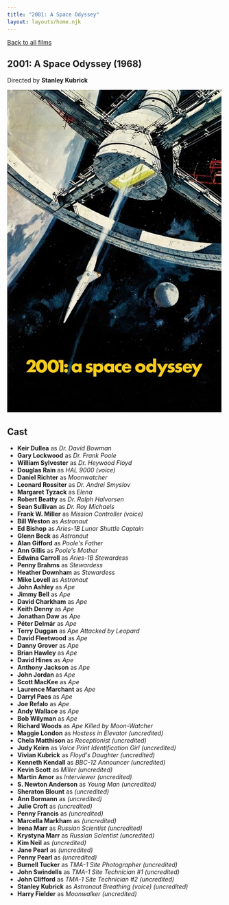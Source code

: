 ```yaml
---
title: "2001: A Space Odyssey"
layout: layouts/home.njk
---
```


<a href="../">Back to all films</a>

<article class="film">
  <h1>2001: A Space Odyssey (1968)</h1>

  <p class="director">
    Directed by <strong>Stanley Kubrick</strong>
  </p>

  <img src="../films/posters/2001-a-space-odyssey.jpg" alt="">

  <h2>
    Cast
  </h2>
  <ul>
    <li><strong>Keir Dullea</strong> as <em>Dr. David Bowman</em></li>
<li><strong>Gary Lockwood</strong> as <em>Dr. Frank Poole</em></li>
<li><strong>William Sylvester</strong> as <em>Dr. Heywood Floyd</em></li>
<li><strong>Douglas Rain</strong> as <em>HAL 9000 (voice)</em></li>
<li><strong>Daniel Richter</strong> as <em>Moonwatcher</em></li>
<li><strong>Leonard Rossiter</strong> as <em>Dr. Andrei Smyslov</em></li>
<li><strong>Margaret Tyzack</strong> as <em>Elena</em></li>
<li><strong>Robert Beatty</strong> as <em>Dr. Ralph Halvorsen</em></li>
<li><strong>Sean Sullivan</strong> as <em>Dr. Roy Michaels</em></li>
<li><strong>Frank W. Miller</strong> as <em>Mission Controller (voice)</em></li>
<li><strong>Bill Weston</strong> as <em>Astronaut</em></li>
<li><strong>Ed Bishop</strong> as <em>Aries-1B Lunar Shuttle Captain</em></li>
<li><strong>Glenn Beck</strong> as <em>Astronaut</em></li>
<li><strong>Alan Gifford</strong> as <em>Poole's Father</em></li>
<li><strong>Ann Gillis</strong> as <em>Poole's Mother</em></li>
<li><strong>Edwina Carroll</strong> as <em>Aries-1B Stewardess</em></li>
<li><strong>Penny Brahms</strong> as <em>Stewardess</em></li>
<li><strong>Heather Downham</strong> as <em>Stewardess</em></li>
<li><strong>Mike Lovell</strong> as <em>Astronaut</em></li>
<li><strong>John Ashley</strong> as <em>Ape</em></li>
<li><strong>Jimmy Bell</strong> as <em>Ape</em></li>
<li><strong>David Charkham</strong> as <em>Ape</em></li>
<li><strong>Keith Denny</strong> as <em>Ape</em></li>
<li><strong>Jonathan Daw</strong> as <em>Ape</em></li>
<li><strong>Péter Delmár</strong> as <em>Ape</em></li>
<li><strong>Terry Duggan</strong> as <em>Ape Attacked by Leopard</em></li>
<li><strong>David Fleetwood</strong> as <em>Ape</em></li>
<li><strong>Danny Grover</strong> as <em>Ape</em></li>
<li><strong>Brian Hawley</strong> as <em>Ape</em></li>
<li><strong>David Hines</strong> as <em>Ape</em></li>
<li><strong>Anthony Jackson</strong> as <em>Ape</em></li>
<li><strong>John Jordan</strong> as <em>Ape</em></li>
<li><strong>Scott MacKee</strong> as <em>Ape</em></li>
<li><strong>Laurence Marchant</strong> as <em>Ape</em></li>
<li><strong>Darryl Paes</strong> as <em>Ape</em></li>
<li><strong>Joe Refalo</strong> as <em>Ape</em></li>
<li><strong>Andy Wallace</strong> as <em>Ape</em></li>
<li><strong>Bob Wilyman</strong> as <em>Ape</em></li>
<li><strong>Richard Woods</strong> as <em>Ape Killed by Moon-Watcher</em></li>
<li><strong>Maggie London</strong> as <em>Hostess in Elevator (uncredited)</em></li>
<li><strong>Chela Matthison</strong> as <em>Receptionist (uncredited)</em></li>
<li><strong>Judy Keirn</strong> as <em>Voice Print Identification Girl (uncredited)</em></li>
<li><strong>Vivian Kubrick</strong> as <em>Floyd's Daughter (uncredited)</em></li>
<li><strong>Kenneth Kendall</strong> as <em>BBC-12 Announcer (uncredited)</em></li>
<li><strong>Kevin Scott</strong> as <em>Miller (uncredited)</em></li>
<li><strong>Martin Amor</strong> as <em>Interviewer (uncredited)</em></li>
<li><strong>S. Newton Anderson</strong> as <em>Young Man (uncredited)</em></li>
<li><strong>Sheraton Blount</strong> as <em>(uncredited)</em></li>
<li><strong>Ann Bormann</strong> as <em>(uncredited)</em></li>
<li><strong>Julie Croft</strong> as <em>(uncredited)</em></li>
<li><strong>Penny Francis</strong> as <em>(uncredited)</em></li>
<li><strong>Marcella Markham</strong> as <em>(uncredited)</em></li>
<li><strong>Irena Marr</strong> as <em>Russian Scientist (uncredited)</em></li>
<li><strong>Krystyna Marr</strong> as <em>Russian Scientist (uncredited)</em></li>
<li><strong>Kim Neil</strong> as <em>(uncredited)</em></li>
<li><strong>Jane Pearl</strong> as <em>(uncredited)</em></li>
<li><strong>Penny Pearl</strong> as <em>(uncredited)</em></li>
<li><strong>Burnell Tucker</strong> as <em>TMA-1 Site Photographer (uncredited)</em></li>
<li><strong>John Swindells</strong> as <em>TMA-1 Site Technician #1 (uncredited)</em></li>
<li><strong>John Clifford</strong> as <em>TMA-1 Site Technician #2 (uncredited)</em></li>
<li><strong>Stanley Kubrick</strong> as <em>Astronaut Breathing (voice) (uncredited)</em></li>
<li><strong>Harry Fielder</strong> as <em>Moonwalker (uncredited)</em></li>
  </ul>
</article>
